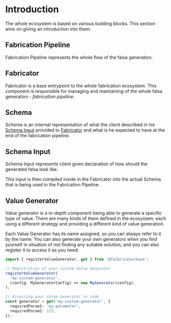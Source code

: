 # Introduction

The whole ecosystem is based on various building blocks. This section aims on giving an introduction into them.

## Fabrication Pipeline

Fabrication Pipeline represents the whole flow of the falsa generation.

## Fabricator

Fabricator is a base entrypoint to the whole fabrication ecosystem. This component is responsible for managing and
maintaining of the whole falsa generation - _fabrication pipeline_.

## Schema

Schema is an internal representation of what the client described in his [Schema Input](#schema-input) provided
to [Fabricator](#fabricator) and what is he expected to have at the end of the fabrication pipeline.

## Schema Input

Schema Input represents client given declaration of how should the generated falsa look like.

This input is then compiled inside in the Fabricator into the actual Schema that is being used in the
Fabrication Pipeline.

## Value Generator

Value generator is a in-depth component being able to generate a specific type of value. There are many kinds of them
defined in the ecosystem; each using a different strategy and providing a different kind of value generation.

Each Value Generator has its name assigned, so you can always refer to it by the name. You can also generate your own
generators when you find yourself in situation of not finding any suitable solution; and you can also register it to
access it as you need:

```typescript linenums="1"
import { registerValueGenerator, get } from '@falbricate/base';

// Registration of your custom Value Generator
registerValueGenerator(
  'my-custom-generator',
  (config: MyGeneratorConfig) => new MyGenerator(config),
);

// Accessing your Value Generator in code
const generator = get('my-custom-generator', {
  requiredParam1: 'my-parameter',
  requiredParam2: 123,
});
```
